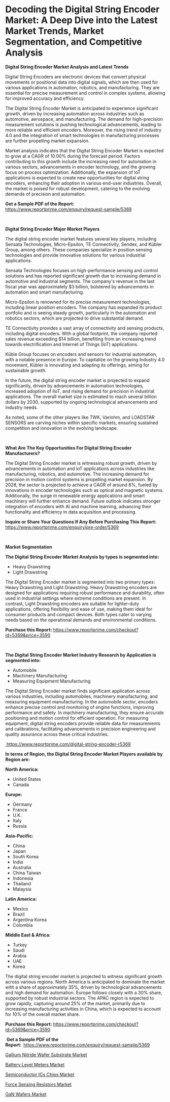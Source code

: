 <p><h1>Decoding the Digital String Encoder Market: A Deep Dive into the Latest Market Trends, Market Segmentation, and Competitive Analysis</h1></p><p><strong>Digital String Encoder Market Analysis and Latest Trends</strong></p>
<p><p>Digital String Encoders are electronic devices that convert physical movements or positional data into digital signals, which are then used for various applications in automation, robotics, and manufacturing. They are essential for precise measurement and control in complex systems, allowing for improved accuracy and efficiency.</p><p>The Digital String Encoder Market is anticipated to experience significant growth, driven by increasing automation across industries such as automotive, aerospace, and manufacturing. The demand for high-precision measurement solutions is pushing technological advancements, leading to more reliable and efficient encoders. Moreover, the rising trend of industry 4.0 and the integration of smart technologies in manufacturing processes are further propelling market expansion.</p><p>Market analysis indicates that the Digital String Encoder Market is expected to grow at a CAGR of 10.00% during the forecast period. Factors contributing to this growth include the increasing need for automation in various sectors, advancements in encoder technology, and the growing focus on process optimization. Additionally, the expansion of IoT applications is expected to create new opportunities for digital string encoders, enhancing their adoption in various end-user industries. Overall, the market is poised for robust development, catering to the evolving demands of precision and automation.</p></p>
<p><strong>Get a Sample PDF of the Report:&nbsp;</strong> <a href="https://www.reportprime.com/enquiry/request-sample/5369?utm_campaign=1082&utm_medium=2&utm_source=Github&utm_content=ia&utm_term=19032025&utm_id=digital-string-encoder">https://www.reportprime.com/enquiry/request-sample/5369</a></p>
<p>&nbsp;</p>
<p><strong>Digital String Encoder Major Market Players</strong></p>
<p><p>The digital string encoder market features several key players, including Sensata Technologies, Micro-Epsilon, TE Connectivity, Sendex, and Kübler Group, among others. These companies specialize in position sensing technologies and provide innovative solutions for various industrial applications.</p><p>Sensata Technologies focuses on high-performance sensing and control solutions and has reported significant growth due to increasing demand in automotive and industrial segments. The company's revenue in the last fiscal year was approximately $3 billion, bolstered by advancements in automation and smart manufacturing.</p><p>Micro-Epsilon is renowned for its precise measurement technologies, including linear position encoders. The company has expanded its product portfolio and is seeing steady growth, particularly in the automation and robotics sectors, which are projected to drive substantial demand.</p><p>TE Connectivity provides a vast array of connectivity and sensing products, including digital encoders. With a global footprint, the company reported sales revenue exceeding $14 billion, benefiting from an increasing trend towards electrification and Internet of Things (IoT) applications.</p><p>Küble Group focuses on encoders and sensors for industrial automation, with a notable presence in Europe. To capitalize on the growing Industry 4.0 movement, Kübler is innovating and adapting its offerings, aiming for sustainable growth.</p><p>In the future, the digital string encoder market is projected to expand significantly, driven by advancements in automation technologies, increased adoption of IIoT, and rising demand for precision in industrial applications. The overall market size is estimated to reach several billion dollars by 2030, supported by ongoing technological advancements and industry needs.</p><p>As noted, some of the other players like TWK, Variohm, and LOADSTAR SENSORS are carving niches within specific markets, ensuring sustained competition and innovation in the evolving landscape.</p></p>
<p>&nbsp;</p>
<p><strong>What Are The Key Opportunities For Digital String Encoder Manufacturers?</strong></p>
<p><p>The Digital String Encoder market is witnessing robust growth, driven by advancements in automation and IoT applications across industries like manufacturing, robotics, and automotive. The increasing demand for precision in motion control systems is propelling market expansion. By 2028, the sector is projected to achieve a CAGR of around 8%, fueled by innovations in encoder technologies such as optical and magnetic systems. Additionally, the surge in renewable energy applications and smart machinery will further enhance demand. Future outlook indicates stronger integration of encoders with AI and machine learning, advancing their functionality and efficiency in data acquisition and processing.</p></p>
<p><strong>Inquire or Share Your Questions If Any Before Purchasing This Report:</strong> <a href="https://www.reportprime.com/enquiry/pre-order/5369?utm_campaign=1082&utm_medium=2&utm_source=Github&utm_content=ia&utm_term=19032025&utm_id=digital-string-encoder">https://www.reportprime.com/enquiry/pre-order/5369</a></p>
<p>&nbsp;</p>
<p><strong>Market Segmentation</strong></p>
<p><strong>The Digital String Encoder Market Analysis by types is segmented into:</strong></p>
<p><ul><li>Heavy Drawstring</li><li>Light Drawstring</li></ul></p>
<p><p>The Digital String Encoder market is segmented into two primary types: Heavy Drawstring and Light Drawstring. Heavy Drawstring encoders are designed for applications requiring robust performance and durability, often used in industrial settings where extreme conditions are present. In contrast, Light Drawstring encoders are suitable for lighter-duty applications, offering flexibility and ease of use, making them ideal for consumer products and compact devices. Both types cater to varying needs based on the operational demands and environmental conditions.</p></p>
<p><strong>Purchase this Report:&nbsp;</strong><a href="https://www.reportprime.com/checkout?id=5369&price=3590&utm_campaign=1082&utm_medium=2&utm_source=Github&utm_content=ia&utm_term=19032025&utm_id=digital-string-encoder">https://www.reportprime.com/checkout?id=5369&price=3590</a></p>
<p>&nbsp;</p>
<p><strong>The Digital String Encoder Market Industry Research by Application is segmented into:</strong></p>
<p><ul><li>Automobile</li><li>Machinery Manufacturing</li><li>Measuring Equipment Manufacturing</li></ul></p>
<p><p>The Digital String Encoder market finds significant application across various industries, including automobiles, machinery manufacturing, and measuring equipment manufacturing. In the automobile sector, encoders enhance precise control and monitoring of engine functions, improving performance and safety. In machinery manufacturing, they ensure accurate positioning and motion control for efficient operation. For measuring equipment, digital string encoders provide reliable data for measurements and calibrations, facilitating advancements in precision engineering and quality assurance across these critical industries.</p></p>
<p><a href="https://www.reportprime.com/digital-string-encoder-r5369?utm_campaign=1082&utm_medium=2&utm_source=Github&utm_content=ia&utm_term=19032025&utm_id=digital-string-encoder">&nbsp;https://www.reportprime.com/digital-string-encoder-r5369</a></p>
<p><strong>In terms of Region, the Digital String Encoder Market Players available by Region are:</strong></p>
<p>
    <p> <strong> North America: </strong>
        <ul>
            <li>United States</li>
            <li>Canada</li>
        </ul>
        </p> 
    <p> <strong> Europe: </strong>
        <ul>
            <li>Germany</li>
            <li>France</li>
            <li>U.K.</li>
            <li>Italy</li>
            <li>Russia</li>
        </ul>
        </p> 
    <p> <strong> Asia-Pacific: </strong>
        <ul>
            <li>China</li>
            <li>Japan</li>
            <li>South Korea</li>
            <li>India</li>
            <li>Australia</li>
            <li>China Taiwan</li>
            <li>Indonesia</li>
            <li>Thailand</li>
            <li>Malaysia</li>
        </ul>
        </p> 
    <p> <strong> Latin America: </strong>
        <ul>
            <li>Mexico</li>
            <li>Brazil</li>
            <li>Argentina Korea</li>
            <li>Colombia</li>
        </ul>
        </p> 
    <p> <strong> Middle East & Africa: </strong>
        <ul>
            <li>Turkey</li>
            <li>Saudi</li>
            <li>Arabia</li>
            <li>UAE</li>
            <li>Korea</li>
        </ul>
    </p>
    </p>
<p><p>The digital string encoder market is projected to witness significant growth across various regions. North America is anticipated to dominate the market with a share of approximately 35%, driven by technological advancements and high demand for automation. Europe follows closely with a 30% share, supported by robust industrial sectors. The APAC region is expected to grow rapidly, capturing around 25% of the market, primarily due to increasing manufacturing activities in China, which is expected to account for 10% of the overall market share.</p></p>
<p><strong>Purchase this Report: </strong><a href="https://www.reportprime.com/checkout?id=5369&price=3590&utm_campaign=1082&utm_medium=2&utm_source=Github&utm_content=ia&utm_term=19032025&utm_id=digital-string-encoder">https://www.reportprime.com/checkout?id=5369&price=3590</a></p>
<p>&nbsp;<strong>Get a Sample PDF of the Report:&nbsp;&nbsp;</strong><a href="https://www.reportprime.com/enquiry/request-sample/5369?utm_campaign=1082&utm_medium=2&utm_source=Github&utm_content=ia&utm_term=19032025&utm_id=digital-string-encoder">https://www.reportprime.com/enquiry/request-sample/5369</a></p>
<p><strong></strong></p>
<p><p><a href="https://github.com/skoppmerlib9/Market-Research-Report-List-1/blob/main/gallium-nitride-wafer-substrate-market.md?utm_campaign=1082&utm_medium=2&utm_source=Github&utm_content=ia&utm_term=19032025&utm_id=digital-string-encoder">Gallium Nitride Wafer Substrate Market</a></p><p><a href="https://github.com/bocksovers0r/Market-Research-Report-List-1/blob/main/battery-level-meters-market.md?utm_campaign=1082&utm_medium=2&utm_source=Github&utm_content=ia&utm_term=19032025&utm_id=digital-string-encoder">Battery Level Meters Market</a></p><p><a href="https://github.com/owaysusing/Market-Research-Report-List-1/blob/main/semiconductor-ics-chips-market.md?utm_campaign=1082&utm_medium=2&utm_source=Github&utm_content=ia&utm_term=19032025&utm_id=digital-string-encoder">Semiconductor ICs Chips Market</a></p><p><a href="https://github.com/aijazdeitzbq/Market-Research-Report-List-1/blob/main/force-sensing-resistors-market.md?utm_campaign=1082&utm_medium=2&utm_source=Github&utm_content=ia&utm_term=19032025&utm_id=digital-string-encoder">Force Sensing Resistors Market</a></p><p><a href="https://github.com/gambokaiohjr/Market-Research-Report-List-1/blob/main/gan-wafers-market.md?utm_campaign=1082&utm_medium=2&utm_source=Github&utm_content=ia&utm_term=19032025&utm_id=digital-string-encoder">GaN Wafers Market</a></p></p>